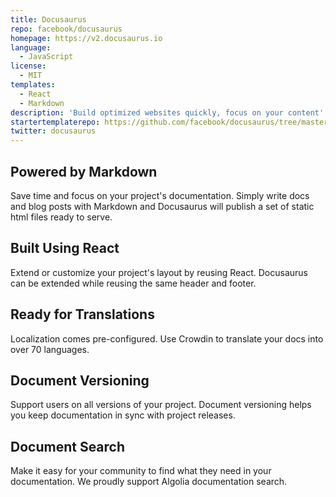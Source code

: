 ```yaml
---
title: Docusaurus
repo: facebook/docusaurus
homepage: https://v2.docusaurus.io
language:
  - JavaScript
license:
  - MIT
templates:
  - React
  - Markdown
description: 'Build optimized websites quickly, focus on your content'
startertemplaterepo: https://github.com/facebook/docusaurus/tree/master/examples/classic
twitter: docusaurus
---
```


## Powered by Markdown

Save time and focus on your project's documentation. Simply write docs and blog posts with Markdown and Docusaurus will publish a set of static html files ready to serve.

## Built Using React

Extend or customize your project's layout by reusing React. Docusaurus can be extended while reusing the same header and footer.

## Ready for Translations

Localization comes pre-configured. Use Crowdin to translate your docs into over 70 languages.

## Document Versioning

Support users on all versions of your project. Document versioning helps you keep documentation in sync with project releases.

## Document Search

Make it easy for your community to find what they need in your documentation. We proudly support Algolia documentation search.
